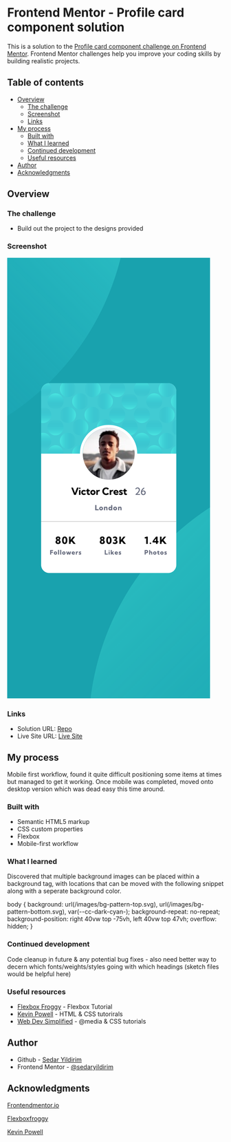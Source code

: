 # Frontend Mentor - Profile card component solution

This is a solution to the [Profile card component challenge on Frontend Mentor](https://www.frontendmentor.io/challenges/profile-card-component-cfArpWshJ). Frontend Mentor challenges help you improve your coding skills by building realistic projects. 

## Table of contents

- [Overview](#overview)
  - [The challenge](#the-challenge)
  - [Screenshot](#screenshot)
  - [Links](#links)
- [My process](#my-process)
  - [Built with](#built-with)
  - [What I learned](#what-i-learned)
  - [Continued development](#continued-development)
  - [Useful resources](#useful-resources)
- [Author](#author)
- [Acknowledgments](#acknowledgments)

## Overview

### The challenge

- Build out the project to the designs provided

### Screenshot

![](./images/mobile_ss.png)

### Links

- Solution URL: [Repo](https://github.com/sedaryildirim/profile-card-component)
- Live Site URL: [Live Site](https://sedaryildirim.github.io/profile-card-component/)

## My process

Mobile first workflow, found it quite difficult positioning some items at times but managed to get it working. Once mobile was completed, moved onto desktop version which was dead easy this time around.

### Built with

- Semantic HTML5 markup
- CSS custom properties
- Flexbox
- Mobile-first workflow

### What I learned

Discovered that multiple background images can be placed within a background tag, with locations that can be moved with the following snippet along with a seperate background color.

body { 
    background: url(/images/bg-pattern-top.svg), url(/images/bg-pattern-bottom.svg), var(--cc-dark-cyan-);
    background-repeat: no-repeat;
    background-position: right 40vw top -75vh, left 40vw top 47vh;
    overflow: hidden;
    }

### Continued development

Code cleanup in future & any potential bug fixes - also need better way to decern which fonts/weights/styles going with which headings (sketch files would be helpful here)

### Useful resources

- [Flexbox Froggy](https://flexboxfroggy.com/) - Flexbox Tutorial
- [Kevin Powell](https://www.youtube.com/KevinPowell) - HTML & CSS tutorirals
- [Web Dev Simplified](https://www.youtube.com/webdevsimplified) - @media & CSS tutorials

## Author

- Github - [Sedar Yildirim](https://github.com/sedaryildirim)
- Frontend Mentor - [@sedaryildirim](https://www.frontendmentor.io/profile/sedaryildirim)

## Acknowledgments

[Frontendmentor.io](https://www.frontendmentor.io/)

[Flexboxfroggy](https://flexboxfroggy.com/)

[Kevin Powell](https://www.youtube.com/KevinPowell)